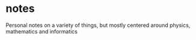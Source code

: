 # notes
Personal notes on a variety of things, but mostly centered around physics, mathematics and informatics
